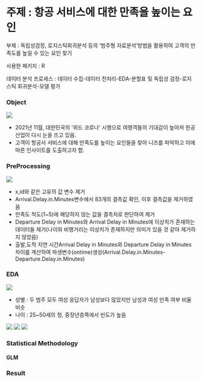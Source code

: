 # 주제 : 항공 서비스에 대한 만족을 높이는 요인

부제 : 독립성검정, 로지스틱회귀분석 등의 ‘범주형 자료분석’방법을 활용하여 고객의 만족도를 높일 수 있는 요인 찾기

사용한 패키지 : R

데이터 분석 프로세스 : 데이터 수집-데이터 전처리-EDA-분할표 및 독립성 검정-로지스틱 회귀분석-모델 평가
### Object
<img src="https://user-images.githubusercontent.com/76424262/217273596-fca28f39-0b6c-4bf3-9e8e-b1b28a7ccada.PNG">

- 2021년 11월, 대한민국의 '위드 코로나' 시행으로 여행객들의 기대감이 높아져 한공 산업이 다시 눈을 뜨고 있음.
- 고객이 항공사 서비스에 대해 만족도를 높이는 요인들을 찾아 니즈를 파악하고 이에 따른 인사이트를 도출하고자 함.

### PreProcessing
<img src="https://user-images.githubusercontent.com/76424262/217278427-d4c91091-834c-4d88-b857-0a80c66f3b4a.PNG">

- x,id와 같은 고유의 값 변수 제거
- Arrival.Delay.in.Minutes변수에서 83개의 결측값 확인, 이후 결측값을 제거하였음
- 만족도 척도(1~5)에 해당하지 않는 값을 결측치로 판단하여 제거
- Departure Delay in Minutes와 Arrival Delay in Minutes에 이상치가 존재하는 데이터들 제거(나이와 비행거리는 이상치가 존재하지만 의미가 있을 것 같아 제거하지 않았음)
- 출발,도착 지연 시간Arrival Delay in Minutes와 Departure Delay in Minutes 차이를 계산하여 파생변수(ontime)생성(Arrival.Delay.in.Minutes-Departure.Delay.in.Minutes)


### EDA
<img src="https://user-images.githubusercontent.com/76424262/217280656-b697360e-bdd1-4022-b6ae-2f8d14412e97.PNG">

- 성별 : 두 범주 모두 여성 응답자가 남성보다 많았지만 남성과 여성 만족 여부 비율 비슷
- 나이 : 25~50세의 청, 중장년층쪽에서 빈도가 높음

<img src="https://user-images.githubusercontent.com/76424262/217280805-3e609805-0022-42eb-b00e-0a74d89cb63e.PNG">
<img src="https://user-images.githubusercontent.com/76424262/217280987-52773ad6-91e8-4d92-971b-4e855a55238a.PNG">
<img src="https://user-images.githubusercontent.com/76424262/217281106-04e9045e-f3c9-404d-9c59-d6be8ee8d3a3.PNG">

### Statistical Methodology

#### 
#### GLM

### Result
